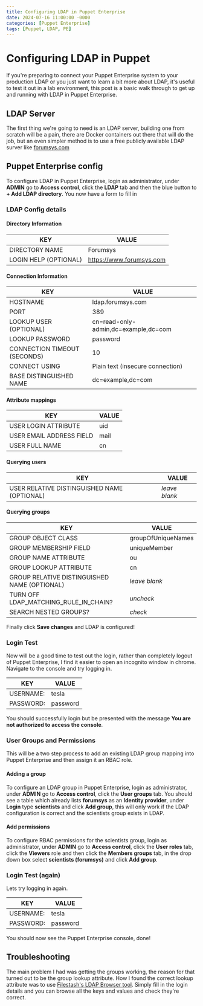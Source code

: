 ```yaml
---
title: Configuring LDAP in Puppet Enterprise
date: 2024-07-16 11:00:00 -0000
categories: [Puppet Enterprise]
tags: [Puppet, LDAP, PE]
---
```


# Configuring LDAP in Puppet

If you're preparing to connect your Puppet Enterprise system to your production LDAP or you just want to learn a bit more about LDAP, it's useful to test it out in a lab environment, this post is a basic walk through to get up and running with LDAP in Puppet Enterprise.

## LDAP Server

The first thing we're going to need is an LDAP server, building one from scratch will be a pain, there are Docker containers out there that will do the job, but an even simpler method is to use a free publicly available LDAP surver like [forumsys.com](https://www.forumsys.com/2022/05/10/online-ldap-test-server/) 

## Puppet Enterprise config

To configure LDAP in Puppet Enterprise, login as administrator, under **ADMIN** go to **Access control**, click the **LDAP** tab and then the blue button to **+ Add LDAP directory**. You now have a form to fill in

### LDAP Config details

#### Directory Information

| KEY                   | VALUE    |
| --------------------- | -------- |
| DIRECTORY NAME        | Forumsys |
| LOGIN HELP (OPTIONAL) | https://www.forumsys.com |

#### Connection Information

| KEY                   | VALUE    |
| --------------------- | -------- |
| HOSTNAME                     | ldap.forumsys.com |
| PORT                         | 389 |
| LOOKUP USER (OPTIONAL)       | cn=read-only-admin,dc=example,dc=com |
| LOOKUP PASSWORD              | password |
| CONNECTION TIMEOUT (SECONDS) | 10 |
| CONNECT USING                | Plain text (insecure connection) |
| BASE DISTINGUISHED NAME      | dc=example,dc=com |

#### Attribute mappings

| KEY                   | VALUE    |
| --------------------- | -------- |
| USER LOGIN ATTRIBUTE     | uid |
| USER EMAIL ADDRESS FIELD | mail |
| USER FULL NAME           | cn |

#### Querying users

| KEY                   | VALUE    |
| --------------------- | -------- |
| USER RELATIVE DISTINGUISHED NAME (OPTIONAL) | *leave blank* |

#### Querying groups

| KEY                   | VALUE    |
| --------------------- | -------- |
| GROUP OBJECT CLASS                           | groupOfUniqueNames |
| GROUP MEMBERSHIP FIELD                       | uniqueMember |
| GROUP NAME ATTRIBUTE                         | ou |
| GROUP LOOKUP ATTRIBUTE                       | cn |
| GROUP RELATIVE DISTINGUISHED NAME (OPTIONAL) | *leave blank* |
| TURN OFF LDAP_MATCHING_RULE_IN_CHAIN?        | *uncheck* |
| SEARCH NESTED GROUPS?                        | *check* |

Finally click **Save changes** and LDAP is configured!

### Login Test

Now will be a good time to test out the login, rather than completely logout of Puppet Enterprise, I find it easier to open an incognito window in chrome. Navigate to the console and try logging in.

| KEY                   | VALUE    |
| --------------------- | -------- |
| USERNAME: | tesla |
| PASSWORD: | password |

You should successfully login but be presented with the message **You are not authorized to access the console**.

### User Groups and Permissions

This will be a two step process to add an existing LDAP group mapping into Puppet Enterprise and then assign it an RBAC role.

#### Adding a group

To configure an LDAP group in Puppet Enterprise, login as administrator, under **ADMIN** go to **Access control**, click the **User groups** tab. You should see a table which already lists **forumsys** as an **Identity provider**, under **Login** type **scientists** and click **Add group**, this will only work if the LDAP configuration is correct and the scientists group exists in LDAP. 

#### Add permissions 

To configure RBAC permissions for the scientists group, login as administrator, under **ADMIN** go to **Access control**, click the **User roles** tab, click the **Viewers** role and then click the **Members groups** tab, in the drop down box select **scientists (forumsys)** and click **Add group**.

### Login Test (again)

Lets try logging in again.

| KEY                   | VALUE    |
| --------------------- | -------- |
| USERNAME: | tesla |
| PASSWORD: | password |

You should now see the Puppet Enterprise console, done!

## Troubleshooting

The main problem I had was getting the groups working, the reason for that turned out to be the group lookup attribute. How I found the correct lookup attribute was to use [Filestash's LDAP Browser tool](https://www.filestash.app/ldap-browser.html). Simply fill in the login details and you can browse all the keys and values and check they're correct.
